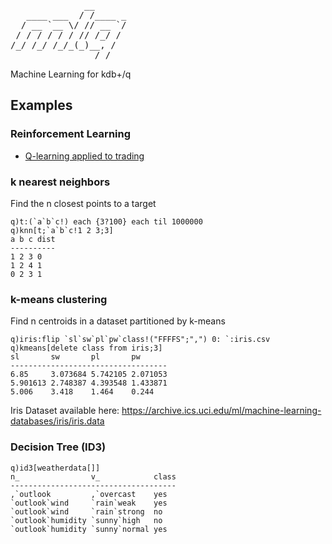 <pre>
              __
   ____ ___  / /____ _
  / __ `__ \/ // __ `/
 / / / / / / // /_/ /
/_/ /_/ /_/_(_)__, /
                /_/
</pre>

Machine Learning for kdb+/q

## Examples

### Reinforcement Learning

 * [Q-learning applied to trading](https://github.com/jlas/ml.q/tree/master/rl/experiment/trade#q-learning-applied-to-trading)

### k nearest neighbors

Find the n closest points to a target

    q)t:(`a`b`c!) each {3?100} each til 1000000
    q)knn[t;`a`b`c!1 2 3;3]
    a b c dist
    ----------
    1 2 3 0
    1 2 4 1
    0 2 3 1

### k-means clustering

Find n centroids in a dataset partitioned by k-means

    q)iris:flip `sl`sw`pl`pw`class!("FFFFS";",") 0: `:iris.csv
    q)kmeans[delete class from iris;3]
    sl       sw       pl       pw
    -----------------------------------
    6.85     3.073684 5.742105 2.071053
    5.901613 2.748387 4.393548 1.433871
    5.006    3.418    1.464    0.244

Iris Dataset available here: https://archive.ics.uci.edu/ml/machine-learning-databases/iris/iris.data

### Decision Tree (ID3)

    q)id3[weatherdata[]]
    n_                v_            class
    -------------------------------------
    ,`outlook         ,`overcast    yes
    `outlook`wind     `rain`weak    yes
    `outlook`wind     `rain`strong  no
    `outlook`humidity `sunny`high   no
    `outlook`humidity `sunny`normal yes
